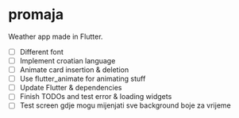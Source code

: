 # promaja

Weather app made in Flutter.

- [ ] Different font
- [ ] Implement croatian language
- [ ] Animate card insertion & deletion
- [ ] Use flutter_animate for animating stuff
- [ ] Update Flutter & dependencies
- [ ] Finish TODOs and test error & loading widgets
- [ ] Test screen gdje mogu mijenjati sve background boje za vrijeme
